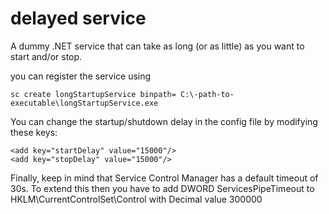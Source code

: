 # delayed service
A dummy .NET service that can take as long (or as little) as you want to start and/or stop. 

you can register the service using

```
sc create longStartupService binpath= C:\-path-to-executable\longStartupService.exe
```
You can change the startup/shutdown delay in the config file by modifying these keys:

```
<add key="startDelay" value="15000"/>
<add key="stopDelay" value="15000"/>
```

Finally, keep in mind that Service Control Manager has a default timeout of 30s. To extend this then you have to add DWORD ServicesPipeTimeout to HKLM\CurrentControlSet\Control with Decimal value 300000
